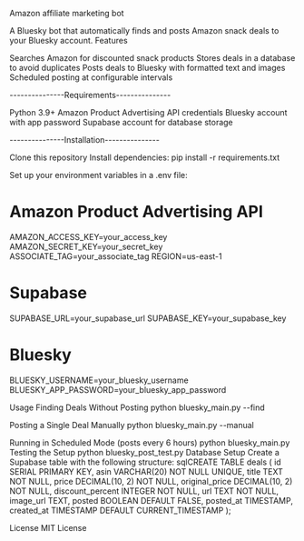 Amazon affiliate marketing bot

A Bluesky bot that automatically finds and posts Amazon snack deals to your Bluesky account.
Features

Searches Amazon for discounted snack products
Stores deals in a database to avoid duplicates
Posts deals to Bluesky with formatted text and images
Scheduled posting at configurable intervals

---------------Requirements---------------

Python 3.9+
Amazon Product Advertising API credentials
Bluesky account with app password
Supabase account for database storage

---------------Installation---------------

Clone this repository
Install dependencies:
pip install -r requirements.txt

Set up your environment variables in a .env file:
# Amazon Product Advertising API
AMAZON_ACCESS_KEY=your_access_key
AMAZON_SECRET_KEY=your_secret_key
ASSOCIATE_TAG=your_associate_tag
REGION=us-east-1

# Supabase
SUPABASE_URL=your_supabase_url
SUPABASE_KEY=your_supabase_key

# Bluesky
BLUESKY_USERNAME=your_bluesky_username
BLUESKY_APP_PASSWORD=your_bluesky_app_password


Usage
Finding Deals Without Posting
python bluesky_main.py --find

Posting a Single Deal Manually
python bluesky_main.py --manual

Running in Scheduled Mode (posts every 6 hours)
python bluesky_main.py
Testing the Setup
python bluesky_post_test.py
Database Setup
Create a Supabase table with the following structure:
sqlCREATE TABLE deals (
    id SERIAL PRIMARY KEY,
    asin VARCHAR(20) NOT NULL UNIQUE,
    title TEXT NOT NULL,
    price DECIMAL(10, 2) NOT NULL,
    original_price DECIMAL(10, 2) NOT NULL,
    discount_percent INTEGER NOT NULL,
    url TEXT NOT NULL,
    image_url TEXT,
    posted BOOLEAN DEFAULT FALSE,
    posted_at TIMESTAMP,
    created_at TIMESTAMP DEFAULT CURRENT_TIMESTAMP
);

License
MIT License